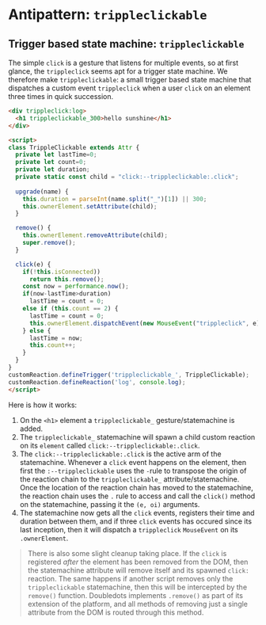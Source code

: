 # Antipattern: `trippleclickable`

## Trigger based state machine: `trippleclickable`

The simple `click` is a gesture that listens for multiple events, so at first glance, the `trippleclick` seems apt for a trigger state machine. We therefore make `trippleclickable`: a small trigger based state machine that dispatches a custom event `trippleclick` when a user `click` on an element three times in quick succession.

```html
<div trippleclick:log>
  <h1 trippleclickable_300>hello sunshine</h1>
</div>

<script>
class TrippleClickable extends Attr {
  private let lastTime=0;
  private let count=0;
  private let duration;
  private static const child = "click:--trippleclickable:.click";
  
  upgrade(name) {
    this.duration = parseInt(name.split("_")[1]) || 300;
    this.ownerElement.setAttribute(child);
  }

  remove() {
    this.ownerElement.removeAttribute(child);
    super.remove();
  }

  click(e) {
    if(!this.isConnected))
      return this.remove();
    const now = performance.now();
    if(now-lastTime>duration)
      lastTime = count = 0;
    else if (this.count == 2) {
      lastTime = count = 0;
      this.ownerElement.dispatchEvent(new MouseEvent("trippleclick", e));
    } else {
      lastTime = now;
      this.count++;
    }
  }
}
customReaction.defineTrigger('trippleclickable_', TrippleClickable);
customReaction.defineReaction('log', console.log);
</script>
```

Here is how it works:
1. On the `<h1>` element a `trippleclickable_` gesture/statemachine is added. 
2. The `trippleclickable_` statemachine will spawn a child custom reaction on its `element` called `click:--trippleclickable:.click`.
3. The `click:--trippleclickable:.click` is the active arm of the statemachine. Whenever a `click` event happens on the element, then first the `:--trippleclickable` uses the `-`rule to transpose the origin of the reaction chain to the `trippleclickable_` attribute/statemachine. Once the location of the reaction chain has moved to the statemachine, the reaction chain uses the `.` rule to access and call the `click()` method on the statemachine, passing it the `(e, oi)` arguments.
4. The statemachine now gets all the `click` events, registers their time and duration between them, and if three `click` events has occured since its last inception, then it will dispatch a `trippleclick` `MouseEvent` on its `.ownerElement`.

> There is also some slight cleanup taking place. If the `click` is registered *after* the element has been removed from the DOM, then the statemachine attribute will remove itself and its spawned `click:` reaction. The same happens if another script removes only the `trippleclickable` statemachine, then this will be intercepted by the `remove()` function. Doubledots implements `.remove()` as part of its extension of the platform, and all methods of removing just a single attribute from the DOM is routed through this method.
